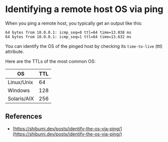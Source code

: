 # Identifying a remote host OS via ping

When you ping a remote host, you typically get an output like this:

```
64 bytes from 10.0.0.1: icmp_seq=0 ttl=64 time=13.038 ms
64 bytes from 10.0.0.1: icmp_seq=1 ttl=64 time=13.632 ms
```

You can identify the OS of the pinged host by checking its `time-to-live` (ttl) attribute.

Here are the TTLs of the most common OS:

| OS          | TTL |
|-------------|-----|
| Linux/Unix  | 64  |
| Windows     | 128 |
| Solaris/AIX | 256 |

## References

- [https://shibumi.dev/posts/identify-the-os-via-ping/](https://shibumi.dev/posts/identify-the-os-via-ping/)
